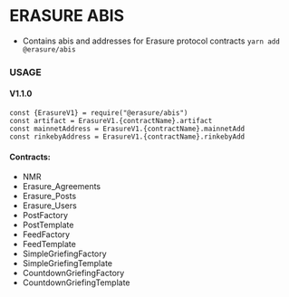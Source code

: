 # ERASURE ABIS
- Contains abis and addresses for Erasure protocol contracts
```yarn add @erasure/abis```
### USAGE
#### V1.1.0
```
const {ErasureV1} = require("@erasure/abis")
const artifact = ErasureV1.{contractName}.artifact
const mainnetAddress = ErasureV1.{contractName}.mainnetAdd
const rinkebyAddress = ErasureV1.{contractName}.rinkebyAdd
```
#### Contracts:
- NMR
- Erasure_Agreements
- Erasure_Posts
- Erasure_Users
- PostFactory
- PostTemplate
- FeedFactory
- FeedTemplate
- SimpleGriefingFactory
- SimpleGriefingTemplate
- CountdownGriefingFactory
- CountdownGriefingTemplate


